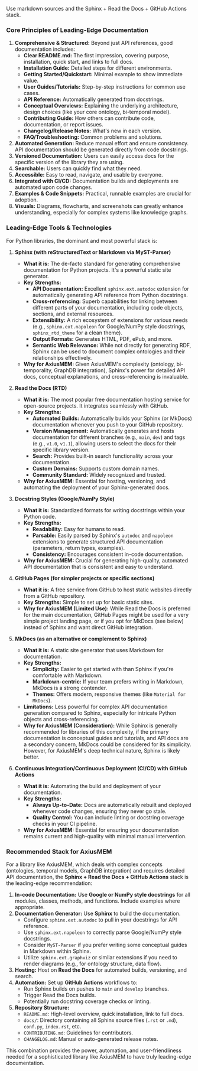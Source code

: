
Use markdown sources and the Sphinx + Read the Docs + GitHub Actions stack.

### Core Principles of Leading-Edge Documentation

1.  **Comprehensive & Structured:** Beyond just API references, good documentation includes:
    * **Clear README.md:** The first impression, covering purpose, installation, quick start, and links to full docs.
    * **Installation Guide:** Detailed steps for different environments.
    * **Getting Started/Quickstart:** Minimal example to show immediate value.
    * **User Guides/Tutorials:** Step-by-step instructions for common use cases.
    * **API Reference:** Automatically generated from docstrings.
    * **Conceptual Overviews:** Explaining the underlying architecture, design choices (like your core ontology, bi-temporal model).
    * **Contributing Guide:** How others can contribute code, documentation, or report issues.
    * **Changelog/Release Notes:** What's new in each version.
    * **FAQ/Troubleshooting:** Common problems and solutions.
2.  **Automated Generation:** Reduce manual effort and ensure consistency. API documentation should be generated directly from code docstrings.
3.  **Versioned Documentation:** Users can easily access docs for the specific version of the library they are using.
4.  **Searchable:** Users can quickly find what they need.
5.  **Accessible:** Easy to read, navigate, and usable by everyone.
6.  **Integrated with CI/CD:** Documentation builds and deployments are automated upon code changes.
7.  **Examples & Code Snippets:** Practical, runnable examples are crucial for adoption.
8.  **Visuals:** Diagrams, flowcharts, and screenshots can greatly enhance understanding, especially for complex systems like knowledge graphs.

### Leading-Edge Tools & Technologies

For Python libraries, the dominant and most powerful stack is:

1.  **Sphinx (with reStructuredText or Markdown via MyST-Parser)**
    * **What it is:** The de-facto standard for generating comprehensive documentation for Python projects. It's a powerful static site generator.
    * **Key Strengths:**
        * **API Documentation:** Excellent `sphinx.ext.autodoc` extension for automatically generating API reference from Python docstrings.
        * **Cross-referencing:** Superb capabilities for linking between different parts of your documentation, including code objects, sections, and external resources.
        * **Extensibility:** A rich ecosystem of extensions for various needs (e.g., `sphinx.ext.napoleon` for Google/NumPy style docstrings, `sphinx_rtd_theme` for a clean theme).
        * **Output Formats:** Generates HTML, PDF, ePub, and more.
        * **Semantic Web Relevance:** While not directly for generating RDF, Sphinx can be used to document complex ontologies and their relationships effectively.
    * **Why for AxiusMEM:** Given AxiusMEM's complexity (ontology, bi-temporality, GraphDB integration), Sphinx's power for detailed API docs, conceptual explanations, and cross-referencing is invaluable.

2.  **Read the Docs (RTD)**
    * **What it is:** The most popular free documentation hosting service for open-source projects. It integrates seamlessly with GitHub.
    * **Key Strengths:**
        * **Automated Builds:** Automatically builds your Sphinx (or MkDocs) documentation whenever you push to your GitHub repository.
        * **Version Management:** Automatically generates and hosts documentation for different branches (e.g., `main`, `dev`) and tags (e.g., `v1.0`, `v1.1`), allowing users to select the docs for their specific library version.
        * **Search:** Provides built-in search functionality across your documentation.
        * **Custom Domains:** Supports custom domain names.
        * **Community Standard:** Widely recognized and trusted.
    * **Why for AxiusMEM:** Essential for hosting, versioning, and automating the deployment of your Sphinx-generated docs.

3.  **Docstring Styles (Google/NumPy Style)**
    * **What it is:** Standardized formats for writing docstrings within your Python code.
    * **Key Strengths:**
        * **Readability:** Easy for humans to read.
        * **Parsable:** Easily parsed by Sphinx's `autodoc` and `napoleon` extensions to generate structured API documentation (parameters, return types, examples).
        * **Consistency:** Encourages consistent in-code documentation.
    * **Why for AxiusMEM:** Crucial for generating high-quality, automated API documentation that is consistent and easy to understand.

4.  **GitHub Pages (for simpler projects or specific sections)**
    * **What it is:** A free service from GitHub to host static websites directly from a GitHub repository.
    * **Key Strengths:** Simple to set up for basic static sites.
    * **Why for AxiusMEM (Limited Use):** While Read the Docs is preferred for the main documentation, GitHub Pages might be used for a very simple project landing page, or if you opt for MkDocs (see below) instead of Sphinx and want direct GitHub integration.

5.  **MkDocs (as an alternative or complement to Sphinx)**
    * **What it is:** A static site generator that uses Markdown for documentation.
    * **Key Strengths:**
        * **Simplicity:** Easier to get started with than Sphinx if you're comfortable with Markdown.
        * **Markdown-centric:** If your team prefers writing in Markdown, MkDocs is a strong contender.
        * **Themes:** Offers modern, responsive themes (like `Material for MkDocs`).
    * **Limitations:** Less powerful for complex API documentation generation compared to Sphinx, especially for intricate Python objects and cross-referencing.
    * **Why for AxiusMEM (Consideration):** While Sphinx is generally recommended for libraries of this complexity, if the primary documentation is conceptual guides and tutorials, and API docs are a secondary concern, MkDocs could be considered for its simplicity. However, for AxiusMEM's deep technical nature, Sphinx is likely better.

6.  **Continuous Integration/Continuous Deployment (CI/CD) with GitHub Actions**
    * **What it is:** Automating the build and deployment of your documentation.
    * **Key Strengths:**
        * **Always Up-to-Date:** Docs are automatically rebuilt and deployed whenever code changes, ensuring they never go stale.
        * **Quality Control:** You can include linting or docstring coverage checks in your CI pipeline.
    * **Why for AxiusMEM:** Essential for ensuring your documentation remains current and high-quality with minimal manual intervention.

### Recommended Stack for AxiusMEM

For a library like AxiusMEM, which deals with complex concepts (ontologies, temporal models, GraphDB integration) and requires detailed API documentation, the **Sphinx + Read the Docs + GitHub Actions** stack is the leading-edge recommendation:

1.  **In-code Documentation:** Use **Google or NumPy style docstrings** for all modules, classes, methods, and functions. Include examples where appropriate.
2.  **Documentation Generator:** Use **Sphinx** to build the documentation.
    * Configure `sphinx.ext.autodoc` to pull in your docstrings for API reference.
    * Use `sphinx.ext.napoleon` to correctly parse Google/NumPy style docstrings.
    * Consider `MyST-Parser` if you prefer writing some conceptual guides in Markdown within Sphinx.
    * Utilize `sphinx.ext.graphviz` or similar extensions if you need to render diagrams (e.g., for ontology structure, data flow).
3.  **Hosting:** Host on **Read the Docs** for automated builds, versioning, and search.
4.  **Automation:** Set up **GitHub Actions** workflows to:
    * Run Sphinx builds on pushes to `main` and `develop` branches.
    * Trigger Read the Docs builds.
    * Potentially run docstring coverage checks or linting.
5.  **Repository Structure:**
    * `README.md`: High-level overview, quick installation, link to full docs.
    * `docs/`: Directory containing all Sphinx source files (`.rst` or `.md`), `conf.py`, `index.rst`, etc.
    * `CONTRIBUTING.md`: Guidelines for contributors.
    * `CHANGELOG.md`: Manual or auto-generated release notes.

This combination provides the power, automation, and user-friendliness needed for a sophisticated library like AxiusMEM to have truly leading-edge documentation.